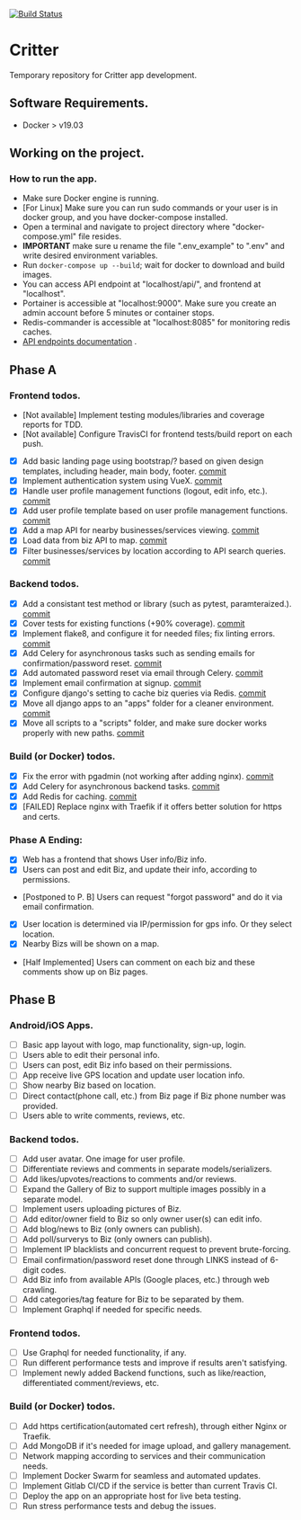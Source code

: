 [![Build Status](https://travis-ci.com/critter-co/critterco-dev.svg?branch=master)](https://travis-ci.com/critter-co/critterco-dev)
# Critter 
Temporary repository for Critter app development. 

## Software Requirements.
- Docker > v19.03

## Working on the project.

### How to run the app.
- Make sure Docker engine is running.
- [For Linux] Make sure you can run sudo commands or your user is in docker group, and you have docker-compose installed.
- Open a terminal and navigate to project directory where "docker-compose.yml" file resides.
- **IMPORTANT** make sure u rename the file ".env_example" to ".env" and write desired environment variables.
- Run ```docker-compose up --build```; wait for docker to download and build images.
- You can access API endpoint at "localhost/api/", and frontend at "localhost".
- Portainer is accessible at "localhost:9000". Make sure you create an admin account before 5 minutes or container stops.
- Redis-commander is accessible at "localhost:8085" for monitoring redis caches.
- [API endpoints documentation](https://documenter.getpostman.com/view/10900080/SzzdC1NW) .

## Phase A

### Frontend todos.
- [Not available] Implement testing modules/libraries and coverage reports for TDD.
- [Not available] Configure TravisCI for frontend tests/build report on each push. 
- [x] Add basic landing page using bootstrap/? based on given design templates, including header, main body, footer. [commit](https://github.com/critter-co/critterco-dev/commit/14dd6c7ebbbddd0735d82ba9375ce34e8a521333 "Job commit")
- [x] Implement authentication system using VueX. [commit](https://github.com/critter-co/critterco-dev/commit/851abc70cef889091e3d97b470d117b46325e145 "Job commit")
- [x] Handle user profile management functions (logout, edit info, etc.). [commit](https://github.com/critter-co/critterco-dev/commit/4a31a5a8e2886e42435fcdde4d18b5e24516910a "Job commit")
- [x] Add user profile template based on user profile management functions. [commit](https://github.com/critter-co/critterco-dev/commit/4a31a5a8e2886e42435fcdde4d18b5e24516910a "Job commit")
- [x] Add a map API for nearby businesses/services viewing. [commit](https://github.com/critter-co/critterco-dev/commit/ff86229a8bda2e076f05e76ebc36aed8c8267748 "Job commit")
- [x] Load data from biz API to map. [commit](https://github.com/critter-co/critterco-dev/commit/659d4500450c2ec5649c57c482951105403f7423 "Job commit") 
- [x] Filter businesses/services by location according to API search queries. [commit](https://github.com/critter-co/critterco-dev/commit/6f396267bde9bd6fa95deaefdb29c62b8cceb1d2 "Job commit")

### Backend todos.
- [x] Add a consistant test method or library (such as pytest, paramteraized.). [commit](https://github.com/critter-co/critterco-dev/commit/4095c7526588ea001ab4677c7efde27e456970d8 "Job commit") 
- [x] Cover tests for existing functions (+90% coverage). [commit](https://github.com/critter-co/critterco-dev/commit/0ff5bd451da2900c910ae10f399be260a5721e29 "Job commit") 
- [x] Implement flake8, and configure it for needed files; fix linting errors. [commit](https://github.com/critter-co/critterco-dev/commit/5104dc88efedbc58d2c954445517cb1f6bfd8286 "Job commit")
- [x] Add Celery for asynchronous tasks such as sending emails for confirmation/password reset. [commit](https://github.com/critter-co/critterco-dev/commit/28cc5ec9ddfb3212d5d08e91436997f7fdafba9a "Job commit")
- [x] Add automated password reset via email through Celery. [commit](https://github.com/critter-co/critterco-dev/commit/508474206fe969df6520cacee683b13da408d385 "Job commit")
- [x] Implement email confirmation at signup. [commit](https://github.com/critter-co/critterco-dev/commit/644bbfe8d2ce11e951a98918a0f3c358eefc2d0d "Job commit")
- [x] Configure django's setting to cache biz queries via Redis. [commit](https://github.com/critter-co/critterco-dev/commit/5037049df12288ce1722da5c04a060c7ea2b1bcd "Job commit")
- [x] Move all django apps to an "apps" folder for a cleaner environment. [commit](https://github.com/critter-co/critterco-dev/commit/7abbb0bcf317acc4361c1ebc0650995ab6cbb490 "Job commit")
- [x] Move all scripts to a "scripts" folder, and make sure docker works properly with new paths. [commit](https://github.com/critter-co/critterco-dev/commit/dd1810a584648f84cf960cb0da3ba8a0702dd399 "Job commit") 

### Build (or Docker) todos.
- [x] Fix the error with pgadmin (not working after adding nginx). [commit](https://github.com/critter-co/critterco-dev/commit/10273f283e93219a3a35e04377fe535eb7b652be "Job commit")
- [x] Add Celery for asynchronous backend tasks. [commit](https://github.com/critter-co/critterco-dev/commit/28cc5ec9ddfb3212d5d08e91436997f7fdafba9a "Job commit")
- [x] Add Redis for caching. [commit](https://github.com/critter-co/critterco-dev/commit/96b7ae7bbb325af4a3b4e5b0c83ea477b8dabb51 "Job commit") 
- [x] [FAILED] Replace nginx with Traefik if it offers better solution for https and certs.

### Phase A Ending:
- [x] Web has a frontend that shows User info/Biz info.
- [x] Users can post and edit Biz, and update their info, according to permissions.
- [Postponed to P. B] Users can request "forgot password" and do it via email confirmation.
- [x] User location is determined via IP/permission for gps info. Or they select location.
- [x] Nearby Bizs will be shown on a map.
- [Half Implemented] Users can comment on each biz and these comments show up on Biz pages.

## Phase B

### Android/iOS Apps.
- [ ] Basic app layout with logo, map functionality, sign-up, login.
- [ ] Users able to edit their personal info.
- [ ] Users can post, edit Biz info based on their permissions.
- [ ] App receive live GPS location and update user location info.
- [ ] Show nearby Biz based on location.
- [ ] Direct contact(phone call, etc.) from Biz page if Biz phone number was provided.
- [ ] Users able to write comments, reviews, etc.

### Backend todos.
- [ ] Add user avatar. One image for user profile.
- [ ] Differentiate reviews and comments in separate models/serializers.
- [ ] Add likes/upvotes/reactions to comments and/or reviews.
- [ ] Expand the Gallery of Biz to support multiple images possibly in a separate model.
- [ ] Implement users uploading pictures of Biz.
- [ ] Add editor/owner field to Biz so only owner user(s) can edit info.
- [ ] Add blog/news to Biz (only owners can publish).
- [ ] Add poll/surverys to Biz (only owners can publish).
- [ ] Implement IP blacklists and concurrent request to prevent brute-forcing.
- [ ] Email confirmation/password reset done through LINKS instead of 6-digit codes.
- [ ] Add Biz info from available APIs (Google places, etc.) through web crawling.
- [ ] Add categories/tag feature for Biz to be separated by them.
- [ ] Implement Graphql if needed for specific needs.

### Frontend todos.
- [ ] Use Graphql for needed functionality, if any.
- [ ] Run different performance tests and improve if results aren't satisfying.
- [ ] Implement newly added Backend functions, such as like/reaction, differentiated comment/reviews, etc.

### Build (or Docker) todos.
- [ ] Add https certification(automated cert refresh), through either Nginx or Traefik.
- [ ] Add MongoDB if it's needed for image upload, and gallery management.
- [ ] Network mapping according to services and their communication needs.
- [ ] Implement Docker Swarm for seamless and automated updates.
- [ ] Implement Gitlab CI/CD if the service is better than current Travis CI.
- [ ] Deploy the app on an appropriate host for live beta testing.
- [ ] Run stress performance tests and debug the issues.
